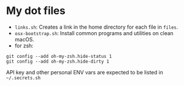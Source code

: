 # My dot files

- `links.sh`: Creates a link in the home directory for each file in `files`.
- `osx-bootstrap.sh`: Install common programs and utilities on clean macOS.
- for zsh:
```
git config --add oh-my-zsh.hide-status 1
git config --add oh-my-zsh.hide-dirty 1
```

API key and other personal ENV vars are expected to be listed in `~/.secrets.sh`
